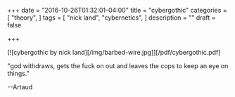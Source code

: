 +++
date = "2016-10-26T01:32:01-04:00"
title = "cybergothic"
categories =[
  "theory",
  ]
tags = [
  "nick land",
  "cybernetics",
  ]
description = ""
draft = false

+++

[![cybergothic by nick land][/img/barbed-wire.jpg]][/pdf/cybergothic.pdf]

"god withdraws, gets the fuck on out and leaves the cops to keep an eye on things."

--Artaud


